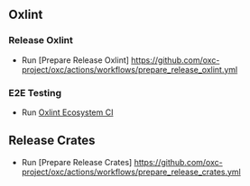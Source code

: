 ## Oxlint

### Release Oxlint

* Run [Prepare Release Oxlint] https://github.com/oxc-project/oxc/actions/workflows/prepare_release_oxlint.yml

### E2E Testing

* Run [Oxlint Ecosystem CI](https://github.com/oxc-project/oxlint-ecosystem-ci/actions/workflows/ecosystem-ci.yml)

## Release Crates

* Run [Prepare Release Crates] https://github.com/oxc-project/oxc/actions/workflows/prepare_release_crates.yml
